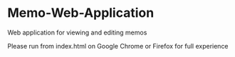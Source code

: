 # Memo-Web-Application

Web application for viewing and editing memos

Please run from index.html on Google Chrome or Firefox for full experience
